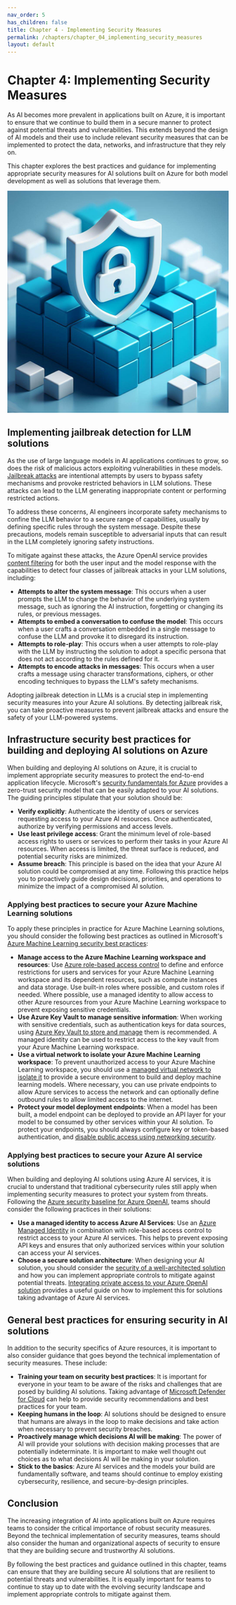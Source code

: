 ```yaml
---
nav_order: 5
has_children: false
title: Chapter 4 - Implementing Security Measures
permalink: /chapters/chapter_04_implementing_security_measures
layout: default
---
```


# Chapter 4: Implementing Security Measures

As AI becomes more prevalent in applications built on Azure, it is important to ensure that we continue to build them in a secure manner to protect against potential threats and vulnerabilities. This extends beyond the design of AI models and their use to include relevant security measures that can be implemented to protect the data, networks, and infrastructure that they rely on.

This chapter explores the best practices and guidance for implementing appropriate security measures for AI solutions built on Azure for both model development as well as solutions that leverage them.

![Implementing Security Measures](../media/chapter_04.jpg)

## Implementing jailbreak detection for LLM solutions

As the use of large language models in AI applications continues to grow, so does the risk of malicious actors exploiting vulnerabilities in these models. [Jailbreak attacks](https://learn.microsoft.com/en-us/azure/ai-services/content-safety/concepts/jailbreak-detection) are intentional attempts by users to bypass safety mechanisms and provoke restricted behaviors in LLM solutions. These attacks can lead to the LLM generating inappropriate content or performing restricted actions.

To address these concerns, AI engineers incorporate safety mechanisms to confine the LLM behavior to a secure range of capabilities, usually by defining specific rules through the system message. Despite these precautions, models remain susceptible to adversarial inputs that can result in the LLM completely ignoring safety instructions.

To mitigate against these attacks, the Azure OpenAI service provides [content filtering](https://learn.microsoft.com/en-us/azure/ai-services/openai/how-to/content-filters) for both the user input and the model response with the capabilities to detect four classes of jailbreak attacks in your LLM solutions, including:

- **Attempts to alter the system message**: This occurs when a user prompts the LLM to change the behavior of the underlying system message, such as ignoring the AI instruction, forgetting or changing its rules, or previous messages.
- **Attempts to embed a conversation to confuse the model**: This occurs when a user crafts a conversation embedded in a single message to confuse the LLM and provoke it to disregard its instruction.
- **Attempts to role-play**: This occurs when a user attempts to role-play with the LLM by instructing the solution to adopt a specific persona that does not act according to the rules defined for it.
- **Attempts to encode attacks in messages**: This occurs when a user crafts a message using character transformations, ciphers, or other encoding techniques to bypass the LLM's safety mechanisms.

Adopting jailbreak detection in LLMs is a crucial step in implementing security measures into your Azure AI solutions. By detecting jailbreak risk, you can take proactive measures to prevent jailbreak attacks and ensure the safety of your LLM-powered systems.

## Infrastructure security best practices for building and deploying AI solutions on Azure

When building and deploying AI solutions on Azure, it is crucial to implement appropriate security measures to protect the end-to-end application lifecycle. Microsoft's [security fundamentals for Azure](https://learn.microsoft.com/en-us/azure/security/fundamentals/zero-trust) provides a zero-trust security model that can be easily adapted to your AI solutions. The guiding principles stipulate that your solution should be:

- **Verify explicitly**: Authenticate the identity of users or services requesting access to your Azure AI resources. Once authenticated, authorize by verifying permissions and access levels.
- **Use least privilege access**: Grant the minimum level of role-based access rights to users or services to perform their tasks in your Azure AI resources. When access is limited, the threat surface is reduced, and potential security risks are minimized.
- **Assume breach**: This principle is based on the idea that your Azure AI solution could be compromised at any time. Following this practice helps you to proactively guide design decisions, priorities, and operations to minimize the impact of a compromised AI solution.

### Applying best practices to secure your Azure Machine Learning solutions

To apply these principles in practice for Azure Machine Learning solutions, you should consider the following best practices as outlined in Microsoft's [Azure Machine Learning security best practices](https://learn.microsoft.com/en-us/azure/cloud-adoption-framework/ready/azure-best-practices/ai-machine-learning-enterprise-security):

- **Manage access to the Azure Machine Learning workspace and resources**: Use [Azure role-based access control](https://learn.microsoft.com/en-us/azure/machine-learning/how-to-assign-roles?view=azureml-api-2&tabs=labeler) to define and enforce restrictions for users and services for your Azure Machine Learning workspace and its dependent resources, such as compute instances and data storage. Use built-in roles where possible, and custom roles if needed. Where possible, use a managed identity to allow access to other Azure resources from your Azure Machine Learning workspace to prevent exposing sensitive credentials.
- **Use Azure Key Vault to manage sensitive information**: When working with sensitive credentials, such as authentication keys for data sources, using [Azure Key Vault to store and manage](https://learn.microsoft.com/en-us/azure/machine-learning/how-to-use-secrets-in-runs?view=azureml-api-2) them is recommended. A managed identity can be used to restrict access to the key vault from your Azure Machine Learning workspace.
- **Use a virtual network to isolate your Azure Machine Learning workspace**: To prevent unauthorized access to your Azure Machine Learning workspace, you should use a [managed virtual network to isolate it](https://learn.microsoft.com/en-us/azure/machine-learning/how-to-managed-network?view=azureml-api-2&tabs=azure-cli) to provide a secure environment to build and deploy machine learning models. Where necessary, you can use private endpoints to allow Azure services to access the network and can optionally define outbound rules to allow limited access to the internet.
- **Protect your model deployment endpoints**: When a model has been built, a model endpoint can be deployed to provide an API layer for your model to be consumed by other services within your AI solution. To protect your endpoints, you should always configure key or token-based authentication, and [disable public access using networking security](https://learn.microsoft.com/en-us/azure/machine-learning/concept-secure-online-endpoint?view=azureml-api-2&tabs=cli).

### Applying best practices to secure your Azure AI service solutions

When building and deploying AI solutions using Azure AI services, it is crucial to understand that traditional cybersecurity rules still apply when implementing security measures to protect your system from threats. Following the [Azure security baseline for Azure OpenAI](https://learn.microsoft.com/en-us/security/benchmark/azure/baselines/azure-openai-security-baseline), teams should consider the following practices in their solutions:

- **Use a managed identity to access Azure AI Services**: Use an [Azure Managed Identity](https://learn.microsoft.com/en-us/azure/ai-services/openai/how-to/managed-identity) in combination with role-based access control to restrict access to your Azure AI services. This helps to prevent exposing API keys and ensures that only authorized services within your solution can access your AI services.
- **Choose a secure solution architecture**: When designing your AI solution, you should consider the [security of a well-architected solution](https://learn.microsoft.com/en-us/azure/well-architected/security/checklist) and how you can implement appropriate controls to mitigate against potential threats. [Integrating private access to your Azure OpenAI solution](https://techcommunity.microsoft.com/t5/fasttrack-for-azure/integrate-private-access-to-your-azure-open-ai-chatbot/ba-p/3994613) provides a useful guide on how to implement this for solutions taking advantage of Azure AI services.

## General best practices for ensuring security in AI solutions

In addition to the security specifics of Azure resources, it is important to also consider guidance that goes beyond the technical implementation of security measures. These include:

- **Training your team on security best practices**: It is important for everyone in your team to be aware of the risks and challenges that are posed by building AI solutions. Taking advantage of [Microsoft Defender for Cloud](https://azure.microsoft.com/en-us/products/defender-for-cloud/) can help to provide security recommendations and best practices for your team.
- **Keeping humans in the loop**: AI solutions should be designed to ensure that humans are always in the loop to make decisions and take action when necessary to prevent security breaches.
- **Proactively manage which decisions AI will be making**: The power of AI will provide your solutions with decision making processes that are potentially indeterminate. It is important to make well thought out choices as to what decisions AI will be making in your solution.
- **Stick to the basics**: Azure AI services and the models your build are fundamentally software, and teams should continue to employ existing cybersecurity, resilience, and secure-by-design principles.

## Conclusion

The increasing integration of AI into applications built on Azure requires teams to consider the critical importance of robust security measures. Beyond the technical implementation of security measures, teams should also consider the human and organizational aspects of security to ensure that they are building secure and trustworthy AI solutions.

By following the best practices and guidance outlined in this chapter, teams can ensure that they are building secure AI solutions that are resilient to potential threats and vulnerabilities. It is equally important for teams to continue to stay up to date with the evolving security landscape and implement appropriate controls to mitigate against them.
